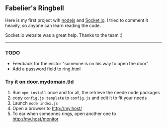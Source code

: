 ## Fabelier's Ringbell

Here is my first project wih [nodejs](http://nodejs.org/) and [Socket.io](http://socket.io). I tried to comment it heavily, so anyone can learn reading the code.

Socket.io website was a great help. Thanks to the team :)

---
### TODO
* Feedback for the visitor "someone is on his way to open the door"
* Add a password field to ring.html

### Try it on door.mydomain.tld
1. Run `npm install` once and for all, the retrieve the neede node packages
1. copy `config.js.template` to  `config.js` and edit it to fit your needs
1. Launch `node index.js`
1. Open a browser to http://my.host/
1. To ear when someones rings, open another one to http://my.host/monitor
